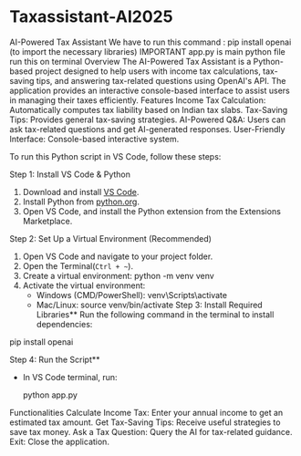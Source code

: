 # Taxassistant-AI2025
AI-Powered Tax Assistant
We have to run this command : pip install openai (to import the necessary libraries)
IMPORTANT app.py is main python file run this on terminal
Overview
The AI-Powered Tax Assistant is a Python-based project designed to help users with income tax calculations, tax-saving tips, and answering tax-related questions using OpenAI's API. The application provides an interactive console-based interface to assist users in managing their taxes efficiently.
Features
Income Tax Calculation: Automatically computes tax liability based on Indian tax slabs.
Tax-Saving Tips: Provides general tax-saving strategies.
AI-Powered Q&A: Users can ask tax-related questions and get AI-generated responses.
User-Friendly Interface: Console-based interactive system.

To run this Python script in VS Code, follow these steps:

 Step 1: Install VS Code & Python
1. Download and install [VS Code](https://code.visualstudio.com/Download).
2. Install Python from [python.org](https://www.python.org/downloads/).
3. Open VS Code, and install the Python extension from the Extensions Marketplace.

 Step 2: Set Up a Virtual Environment (Recommended)
1. Open VS Code and navigate to your project folder.
2. Open the Terminal(`Ctrl + ~`).
3. Create a virtual environment:
   python -m venv venv
4. Activate the virtual environment:
   - Windows (CMD/PowerShell):
     venv\Scripts\activate
   - Mac/Linux:
     source venv/bin/activate
Step 3: Install Required Libraries**
Run the following command in the terminal to install dependencies:

pip install openai


  
Step 4: Run the Script**
- In VS Code terminal, run:

  python app.py

  
Functionalities
Calculate Income Tax: Enter your annual income to get an estimated tax amount.
Get Tax-Saving Tips: Receive useful strategies to save tax money.
Ask a Tax Question: Query the AI for tax-related guidance.
Exit: Close the application.


